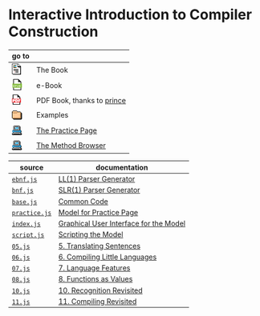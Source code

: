 # Interactive Introduction to Compiler Construction

| go to |     |
| ----- | --- |
| [![](doc/layout.png)](doc/index.html)       | The Book
| [![](doc/epub.png)](book.epub)              | e-Book
| [![](doc/pdf.png)](book.pdf)                | PDF Book, thanks to [prince](https://www.princexml.com)
| [![](doc/dir.png)](eg/index.html)           | Examples
| [![](doc/comp.blue.png)](eg.html?mode=ebnf) | [The Practice Page](doc/tutorial-a-webpage.html)
| [![](doc/comp.blue.png)](methods.html)      | [The Method Browser](doc/tutorial-c-compilers.html#the-method-browser-1)
  
| source | documentation |
| ------ | ------------- |
| [`ebnf.js`](doc/ebnf.js.html)         | [LL(1) Parser Generator](doc/module-EBNF.html)
| [`bnf.js`](doc/bnf.js.html)           | [SLR(1) Parser Generator](doc/module-BNF.html)
| [`base.js`](doc/base.js.html)         | [Common Code](doc/module-Base.html)
| [`practice.js`](doc/practice.js.html) | [Model for Practice Page](doc/module-Practice.html)
| [`index.js`](doc/index.js.html)       | [Graphical User Interface for the Model](doc/module-GUI.html)
| [`script.js`](doc/script.js.html)     | [Scripting the Model](doc/module-Script.html)
| [`05.js`](doc/05.js.html)             | [5. Translating Sentences](doc/module-Five.html)
| [`06.js`](doc/06.js.html)             | [6. Compiling Little Languages](doc/module-Six.html)
| [`07.js`](doc/07.js.html)             | [7. Language Features](doc/module-Seven.html)
| [`08.js`](doc/08.js.html)             | [8. Functions as Values](doc/module-Eight.html)
| [`10.js`](doc/10.js.html)             | [10. Recognition Revisited](doc/module-Ten.html)
| [`11.js`](doc/11.js.html)             | [11. Compiling Revisited](doc/module-Eleven.html)